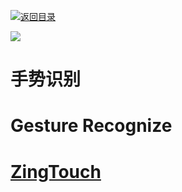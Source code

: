 [![返回目录](https://i.postimg.cc/50XLzC7C/image.png)](https://parg.co/UHU)

[![](https://parg.co/Ubf)](https://parg.co/UHU)

# 手势识别

# Gesture Recognize

# [ZingTouch](https://zingchart.github.io/zingtouch/)
